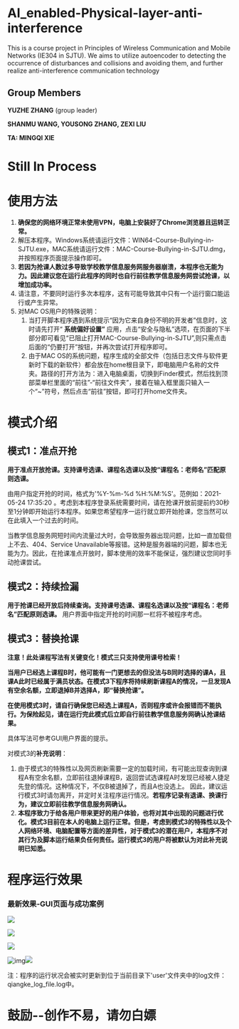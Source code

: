 # AI_enabled-Physical-layer-anti-interference
This is a course project in Principles of Wireless 
Communication and Mobile Networks (IE304 in SJTU). 
We aims to utilize autoencoder to detecting the occurrence 
of disturbances and collisions and avoiding them, 
and further realize anti-interference communication technology

## Group Members
**YUZHE ZHANG** (group leader) 

**SHANMU WANG, YOUSONG ZHANG, ZEXI LIU**

**TA: MINGQI XIE**
# Still In Process

# 使用方法

1. **确保您的网络环境正常未使用VPN，电脑上安装好了Chrome浏览器且运转正常。**
2. 解压本程序。Windows系统请运行文件：WIN64-Course-Bullying-in-SJTU.exe，MAC系统请运行文件：MAC-Course-Bullying-in-SJTU.dmg，并按照程序页面提示操作即可。
3. **若因为抢课人数过多导致学校教学信息服务网服务器崩溃，本程序也无能为力。因此建议您在运行此程序的同时也自行前往教学信息服务网尝试抢课，以增加成功率。**
4. 请注意，不要同时运行多次本程序，这有可能导致其中只有一个运行窗口能运行或产生异常。
5. 对MAC OS用户的特殊说明：
   1. 当打开脚本程序遇到系统提示“因为它来自身份不明的开发者”信息时，这时请先打开“ **系统偏好设置”** 应用，点击“安全与隐私”选项，在页面的下半部分即可看见“已阻止打开MAC-Course-Bullying-in-SJTU”,则只需点击后面的“仍要打开”按钮，并再次尝试打开程序即可。
   2. 由于MAC OS的系统问题，程序生成的全部文件（包括日志文件与软件更新时下载的新软件）都会放在home根目录下，即电脑用户名称的文件夹。路径的打开方法为：进入电脑桌面，切换到Finder模式，然后找到顶部菜单栏里面的“前往”-“前往文件夹”，接着在输入框里面只输入一个“~”符号，然后点击“前往”按钮，即可打开home文件夹。

# 模式介绍

## 模式1：准点开抢

**用于准点开放抢课。支持课号选课、课程名选课以及按“课程名：老师名”匹配原则选课。**

由用户指定开抢的时间，格式为'%Y-%m-%d %H:%M:%S'。范例如：2021-05-24 17:35:20 。考虑到本程序登录系统需要时间，请在抢课开放前提前约30秒至1分钟即开始运行本程序。如果您希望程序一运行就立即开始抢课，您当然可以在此填入一个过去的时间。

当教学信息服务网短时间内流量过大时，会导致服务器出现问题，比如一直加载但上不去、404、Service Unavailable等报错。这种是服务器端的问题，脚本也无能为力。因此，在抢课准点开放时，脚本使用的效率不能保证，强烈建议您同时手动抢课尝试。

## 模式2：持续捡漏

**用于抢课已经开放后持续查询。支持课号选课、课程名选课以及按“课程名：老师名”匹配原则选课。** 用户界面中指定开抢的时间那一栏将不被程序考虑。

## 模式3：替换抢课

**注意！此处课程写法有关键变化！模式三只支持使用课号检索！**

**当用户已经选上课程B时，他可能有一门更想去的但没法与B同时选择的课A，且课A此时已经属于满员状态。在模式3下程序将持续刷新课程A的情况，一旦发现A有空余名额，立即退掉B并选择A，即“替换抢课”。**

**在使用模式3时，请自行确保您已经选上课程A，否则程序或许会报错而不能执行。为保险起见，请在运行完此模式后立即自行前往教学信息服务网确认抢课结果。**

具体写法可参考GUI用户界面的提示。

对模式3的**补充说明**：

1. 由于模式3的特殊性以及网页刷新需要一定的加载时间，有可能出现查询到课程A有空余名额，立即前往退掉课程B，返回尝试选课程A时发现已经被人捷足先登的情况。这种情况下，不仅B被退掉了，而且A也没选上。
   因此，建议运行模式3时请勿离开，并定时关注程序运行情况。**若程序记录有退课、换课行为，建议立即前往教学信息服务网确认。**
2. **本程序致力于给各用户带来更好的用户体验，也将对其中出现的问题进行优化。模式3目前在本人的电脑上运行正常。但是，考虑到模式3的特殊性以及个人网络环境、电脑配置等方面的差异性，对于模式3的潜在用户，本程序不对其行为及脚本运行结果负任何责任。运行模式3的用户将被默认为对此补充说明已知悉。**

# 程序运行效果

### 最新效果-GUI页面与成功案例

![](image/README/1631711937748.png)

![](image/README/1639450889068.png)

![](image/README/1639378558271.png)

![img](image/README/1640697022720.png)![](image/README/1640697055479.png)

注：程序的运行状况会被实时更新到位于当前目录下'user'文件夹中的log文件：qiangke_log_file.log中。

# 鼓励--创作不易，请勿白嫖



